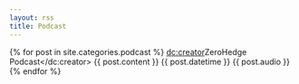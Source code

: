 ```yaml
---
layout: rss
title: Podcast
---
```


{% for post in site.categories.podcast %}
  <item>
    <title>{{ post.title }}</title>
    <dc:creator>ZeroHedge Podcast</dc:creator>
    <description>{{ post.content }}</description>
    <pubDate>{{ post.datetime }}</pubDate>
    <enclosure url="https://zerohedgepodcast.github.io/assets/audio/{{ post.audio }}.mp3"
               type="audio/mpeg" length="{{ post.length }}"/>
    <guid isPermaLink="false">{{ post.audio }}</guid>
  </item>
{% endfor %}
